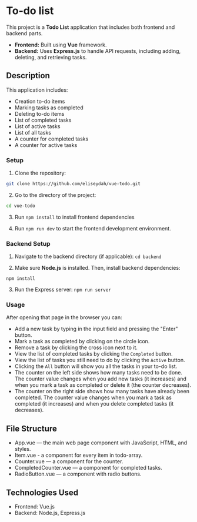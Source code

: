 # To-do list

This project is a **Todo List** application that includes both frontend and backend parts. 

- **Frontend:** Built using **Vue** framework.
- **Backend:** Uses **Express.js** to handle API requests, including adding, deleting, and retrieving tasks.

## Description 
    
  This application includes: 
- Creation to-do items
- Marking tasks as completed
- Deleting to-do items
- List of completed tasks
- List of active tasks
- List of all tasks
- A counter for completed tasks 
- A counter for active tasks

### Setup 
1. Clone the repository:
```bash 
git clone https://github.com/eliseydah/vue-todo.git
```

2. Go to the directory of the project: 
```bash
cd vue-todo
```

3. Run `npm install` to install frontend dependencies

4. Run `npm run dev` to start the frontend development environment.

### Backend Setup
1. Navigate to the backend directory (if applicable):
`cd backend`

2. Make sure **Node.js** is installed. Then, install backend dependencies:

`npm install`

3. Run the Express server:
`npm run server`


### Usage
After opening that page in the browser you can: 
- Add a new task by typing in the input field and pressing the "Enter" button.
- Mark a task as completed by clicking on the circle icon.
- Remove a task by clicking the cross icon next to it.
- View the list of completed tasks by clicking the `Completed` button.
- View the list of tasks you still need to do by clicking the `Active` button.
- Clicking the `All` button will show you all the tasks in your to-do list.
- The counter on the left side shows how many tasks need to be done. The counter value changes when you add new tasks (it increases) and when you mark a task as completed or delete it (the counter decreases).
- The counter on the right side shows how many tasks have already been completed. The counter value changes when you mark a task as completed (it increases) and when you delete completed tasks (it decreases).

## File Structure 
- App.vue — the main web page component with JavaScript, HTML, and styles.
- Item.vue - a component for every item in todo-array. 
- Counter.vue — a component for the counter.
- CompletedCounter.vue — a component for completed tasks.
- RadioButton.vue — a component with radio buttons.

## Technologies Used
- Frontend: Vue.js 
- Backend: Node.js, Express.js

